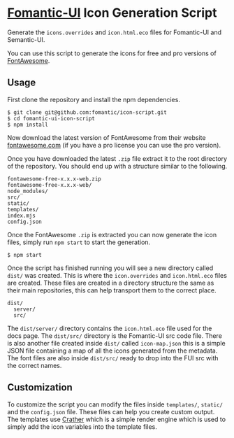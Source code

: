 # [Fomantic-UI](https://github.com/fomantic/Fomantic-UI) Icon Generation Script

Generate the `icons.overrides` and `icon.html.eco` files for Fomantic-UI and Semantic-UI.

You can use this script to generate the icons for free and pro versions of [FontAwesome](https://fontawesome.com).


## Usage

First clone the repository and install the npm dependencies.
```console
$ git clone git@github.com:fomantic/icon-script.git
$ cd fomantic-ui-icon-script
$ npm install 
```

Now download the latest version of FontAwesome from their website [fontawesome.com](https://fontawesome.com) (if you have a pro license you can use the pro version).

Once you have downloaded the latest `.zip` file extract it to the root directory of the repository. You should end up with a structure similar to the following.
```text
fontawesome-free-x.x.x-web.zip
fontawesome-free-x.x.x-web/
node_modules/
src/
static/
templates/
index.mjs
config.json
```

Once the FontAwesome `.zip` is extracted you can now generate the icon files, simply run `npm start` to start the generation.

```console
$ npm start
```

Once the script has finished running you will see a new directory called `dist/` was created. This is where the `icon.overrides` and `icon.html.eco` files are created. These files are created in a directory structure the same as their main repositories, this can help transport them to the correct place.

```text
dist/
  server/
  src/
```

The `dist/server/` directory contains the `icon.html.eco` file used for the docs page. The `dist/src/` directory is the Fomantic-UI src code file. There is also another file created inside `dist/` called `icon-map.json` this is a simple JSON file containing a map of all the icons generated from the metadata. The font files are also inside `dist/src/` ready to drop into the FUI src with the correct names.

## Customization

To customize the script you can modify the files inside `templates/`, `static/` and the `config.json` file. These files can help you create custom output. The templates use [Crather](https://github.com/HamiStudios/crather) which is a simple render engine which is used to simply add the icon variables into the template files.
